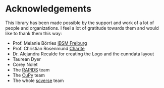 # Acknowledgements

This library has been made possible by the support and work of a lot of people and organizations. I feel a lot of gratitude towards them and would like to thank them this way:
* Prof. Melanie Börries [IBSM Freiburg](https://www.uniklinik-freiburg.de/institut-fuer-medizinische-bioinformatik-und-systemmedizin/englisch/en.html)
* Prof. Christian Rosenmund [Charite](http://www.rosenmundlab.de/)
* Dr. Alejandra Recalde for creating the Logo and the cunndata layout
* Taurean Dyer
* Corey Nolet
* The [RAPIDS](https://rapids.ai/) team
* The [CuPy](https://cupy.dev/) team
* The whole [scverse](https://scverse.org/) team
